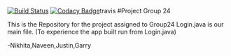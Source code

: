 [![Build Status](https://travis-ci.org/UHSDFall17/project24.svg?branch=master)](https://travis-ci.org/UHSDFall17/project24)
[![Codacy Badge](https://api.codacy.com/project/badge/Grade/74f5caf1dc0e4504a4b69bb3d85a4dd5)](https://www.codacy.com/app/nikhita31/project24?utm_source=github.com&amp;utm_medium=referral&amp;utm_content=UHSDFall17/project24&amp;utm_campaign=Badge_Grade)travis
#Project Group 24


This is the Repository for the project assigned to Group24
Login.java is our main file. (To experience the app built run from Login.java)


-Nikhita,Naveen,Justin,Garry
